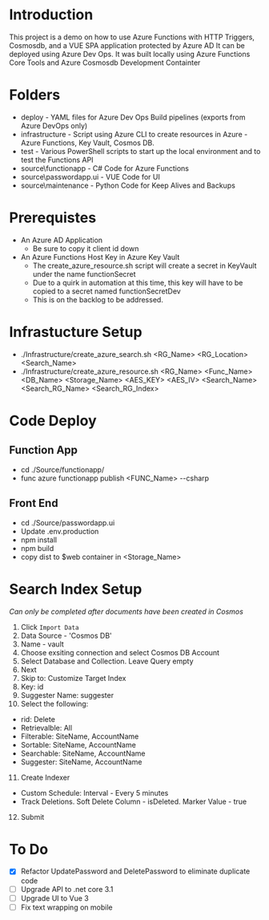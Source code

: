 # Introduction 
This project is a demo on how to use Azure Functions with HTTP Triggers, Cosmosdb, and a VUE SPA application protected by Azure AD
It can be deployed using Azure Dev Ops.
It was built locally using Azure Functions Core Tools and Azure Cosmosdb Development Containter


# Folders
* deploy - YAML files for Azure Dev Ops Build pipelines (exports from Azure DevOps only)
* infrastructure - Script using Azure CLI to create resources in Azure - Azure Functions, Key Vault, Cosmos DB.  
* test - Various PowerShell scripts to start up the local environment and to test the Functions API
* source\functionapp - C# Code for Azure Functions
* source\passwordapp.ui - VUE Code for UI
* source\maintenance - Python Code for Keep Alives and Backups

# Prerequistes 
* An Azure AD Application
   * Be sure to copy it client id down
* An Azure Functions Host Key  in Azure Key Vault
   * The create_azure_resource.sh script will create a secret in KeyVault under the name functionSecret
   * Due to a quirk in automation at this time, this key will have to be copied to a secret named functionSecretDev
   * This is on the backlog to be addressed. 

# Infrastucture Setup
* ./Infrastructure/create_azure_search.sh <RG_Name> <RG_Location> <Search_Name>
* ./Infrastructure/create_azure_resource.sh <RG_Name> <Location> <Func_Name> <DB_Name> <Storage_Name> <AES_KEY> <AES_IV> <Search_Name> <Search_RG_Name> <Search_RG_Index>

# Code Deploy
## Function App
* cd ./Source/functionapp/
* func azure functionapp publish <FUNC_Name> --csharp

## Front End
* cd ./Source/passwordapp.ui
* Update .env.production 
* npm install
* npm build
* copy dist to $web container in <Storage_Name> 

# Search Index Setup
_Can only be completed after documents have been created in Cosmos_
1. Click `Import Data`
2. Data Source - 'Cosmos DB'
3. Name - vault
4. Choose exsiting connection and select Cosmos DB Account
5. Select Database and Collection. Leave Query empty
6. Next
7. Skip to: Customize Target Index
8. Key: id
9. Suggester Name: suggester
10. Select the following:
   * rid: Delete
   * Retrievalble: All
   * Filterable: SiteName, AccountName
   * Sortable:  SiteName, AccountName
   * Searchable: SiteName, AccountName
   * Suggester: SiteName, AccountName
11. Create Indexer
   * Custom Schedule: Interval - Every 5 minutes
   * Track Deletions. Soft Delete Column - isDeleted. Marker Value - true
12. Submit

# To Do
- [X] Refactor UpdatePassword and DeletePassword to eliminate duplicate code
- [ ] Upgrade API to .net core 3.1
- [ ] Upgrade UI to Vue 3
- [ ] Fix text wrapping on mobile
